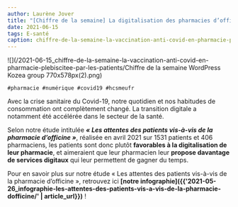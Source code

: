 ```yaml
---
author: Laurène Jover
title: "[Chiffre de la semaine] La digitalisation des pharmacies d’officine."
date: 2021-06-15
tags: E-santé
caption: chiffre-de-la-semaine-la-vaccination-anti-covid-en-pharmacie-plebiscitee-par-les-patients.webp
---
```


![](/2021-06-15_chiffre-de-la-semaine-la-vaccination-anti-covid-en-pharmacie-plebiscitee-par-les-patients/Chiffre de la semaine WordPress Kozea group 770x578px(2).png)

    #pharmacie #numérique #covid19 #hcsmeufr

Avec la crise sanitaire du Covid-19, notre quotidien et nos habitudes de consommation ont complètement changé. La transition digitale a notamment été accélérée dans le secteur de la santé.

Selon notre étude intitulée **_« Les attentes des patients vis-à-vis de la pharmacie d’officine »_**, réalisée en avril 2021 sur 1531 patients et 406 pharmaciens, les patients sont donc plutôt
**favorables à la digitalisation de leur pharmacie**, et aimeraient que leur pharmacien leur **propose davantage de services digitaux** qui leur permettent de gagner du temps.

Pour en savoir plus sur notre étude « Les attentes des patients vis-à-vis de la pharmacie d’officine », retrouvez ici **[notre infographie]({{'2021-05-26_infographie-les-attentes-des-patients-vis-a-vis-de-la-pharmacie-dofficine/' | article_url}})** !
